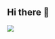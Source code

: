 ## Hi there 👋

![]([URL_링크](https://img.shields.io/badge/JavaScript-F7DF1E?style=for-the-badge&logo=JavaScript&logoColor=white))


<!--
**parkjoohyoung/parkjoohyoung** is a ✨ _special_ ✨ repository because its `README.md` (this file) appears on your GitHub profile.

Here are some ideas to get you started:

- 🔭 I’m currently working on ...
- 🌱 I’m currently learning ...
- 👯 I’m looking to collaborate on ...
- 🤔 I’m looking for help with ...
- 💬 Ask me about ...
- 📫 How to reach me: ...
- 😄 Pronouns: ...
- ⚡ Fun fact: ...
-->
